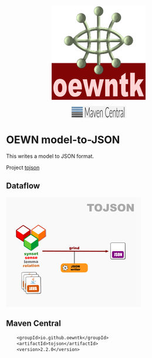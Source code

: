 <p align="center">
<img width="256" height="256" src="images/oewntk.png" alt="OEWNTK">
</p>
<p align="center">
<img width="150" src="images/mavencentral.png" alt="MavenCentral">
</p>

# OEWN model-to-JSON

This writes a model to JSON format.

Project [tojson](https://github.com/oewntk/tojson)

## Dataflow

![Dataflow](images/dataflow_tojson.png  "Dataflow")

## Maven Central

		<groupId>io.github.oewntk</groupId>
		<artifactId>tojson</artifactId>
		<version>2.2.0</version>
